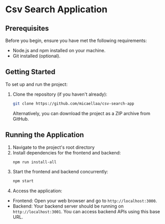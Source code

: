 # Csv Search Application

## Prerequisites

Before you begin, ensure you have met the following requirements:

- Node.js and npm installed on your machine.
- Git installed (optional).

## Getting Started

To set up and run the project:

1. Clone the repository (if you haven't already):

   ```bash
   git clone https://github.com/micaellaa/csv-search-app
   ```

   Alternatively, you can download the project as a ZIP archive from GitHub.

## Running the Application

1. Navigate to the project's root directory
2. Install dependencies for the frontend and backend:
   ```bash
   npm run install-all
   ```
4. Start the frontend and backend concurrently:
   ```bash
   npm start
   ```
6. Access the application:

- Frontend: Open your web browser and go to `http://localhost:3000`.
- Backend: Your backend server should be running on `http://localhost:3001`. You can access backend APIs using this base URL.
